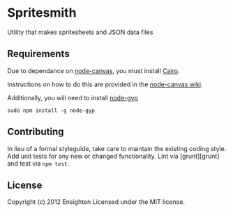 Spritesmith
===========
Utility that makes spritesheets and JSON data files

Requirements
------------
Due to dependance on [node-canvas](https://github.com/learnboost/node-canvas), you must install [Cairo](http://cairographics.org/).

Instructions on how to do this are provided in the [node-canvas wiki](https://github.com/LearnBoost/node-canvas/wiki/_pages).

Additionally, you will need to install [node-gyp](https://github.com/TooTallNate/node-gyp/)
```shell
sudo npm install -g node-gyp
```

Contributing
------------
In lieu of a formal styleguide, take care to maintain the existing coding style. Add unit tests for any new or changed functionality. Lint via [grunt][grunt] and test via `npm test`.

License
-------
Copyright (c) 2012 Ensighten
Licensed under the MIT license.